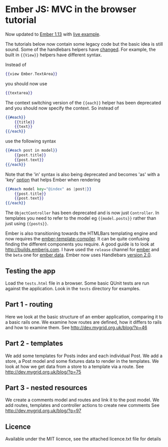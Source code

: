 Ember JS: MVC in the browser tutorial
=====================================

Now updated to [Ember 1.13](http://emberjs.com/blog/2015/06/12/ember-1-13-0-released.html) with [live example](http://ianwdunlop.github.io/ember-js-mvc-blog-tutorial/).

The tutorials below now contain some legacy code but the basic idea is still sound. Some  of the handlebars helpers have [changed](http://emberjs.com/guides/deprecations/). For example, the built in `{{View}}` helpers have different syntax.

Instead of

```handlebars
{{view Ember.TextArea}}
```

you should now use

```handlebars
{{textarea}}
```
The context switching version of the `{{each}}` helper has been deprecated and you should now specify the context. So instead of

```handlebars
{{#each}}
    {{title}}
    {{text}}
{{/each}}
```

use the following syntax


```handlebars
{{#each post in model}}
    {{post.title}}
    {{post.text}}
{{/each}}
```

Note that the 'in' syntax is also being deprecated and becomes 'as' with a 'key' [option](https://github.com/emberjs/ember.js/blob/0ba7856ba1db595eb45689610793d98e6a508bfb/packages/ember-htmlbars/lib/helpers/each.js#L37) that helps Ember when rendering

```handlebars
{{#each model key="@index" as |post|}}
    {{post.title}}
    {{post.text}}
{{/each}}
```

The `ObjectController` has been deprecated and is now just `Controller`. In templates you need to refer to the model eg `{{model.posts}}` rather than just using `{{posts}}`.

Ember is also transitioning towards the HTMLBars templating engine and now requires the [ember-template-compiler](http://builds.emberjs.com/release/ember-template-compiler.js). It can be quite confusing finding the different components you require. A good guide is to look at http://builds.emberjs.com. I have used the `release` channel for [ember](http://builds.emberjs.com/release/ember.js) and the `beta` one for [ember data](http://builds.emberjs.com/beta/ember-data.js).  Ember now uses Handlebars [version 2.0](http://builds.handlebarsjs.com.s3.amazonaws.com/handlebars-v2.0.0.js).

Testing the app
---------------

Load the `tests.html` file in a browser. Some basic QUnit tests are run against the application. Look in the `tests` directory for examples.

Part 1 - routing
----------------

Here we look at the basic structure of an ember application, comparing it to a
basic rails one. We examine how routes are defined, how it differs to rails and 
how to examine them. See http://dev.mygrid.org.uk/blog/?p=46

Part 2 - templates
------------------

We add some templates for Posts index and each individual Post. We add a store,
a Post model and some fixtures data to render in the templates. We look at how
we get data from a store to a template via a route. See http://dev.mygrid.org.uk/blog/?p=75

Part 3 - nested resources
------------------

We create a comments model and routes and link it to the post model. We add routes, templates
and controller actions to create new comments
See http://dev.mygrid.org.uk/blog/?p=97

Licence
-------
Available under the MIT licence, see the attached licence.txt file for details
